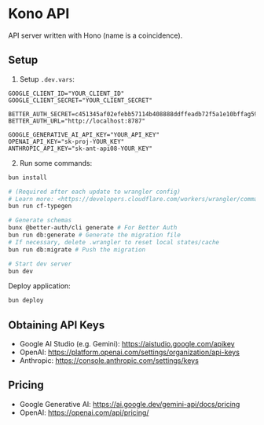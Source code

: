 # Kono API

API server written with Hono (name is a coincidence).

## Setup

1. Setup `.dev.vars`:

  ```env
  GOOGLE_CLIENT_ID="YOUR_CLIENT_ID"
  GOOGLE_CLIENT_SECRET="YOUR_CLIENT_SECRET"

  BETTER_AUTH_SECRET=c451345af02efebb57114b408888ddffeadb72f5a1e10bffag597c944e51a3fa
  BETTER_AUTH_URL="http://localhost:8787"

  GOOGLE_GENERATIVE_AI_API_KEY="YOUR_API_KEY"
  OPENAI_API_KEY="sk-proj-YOUR_KEY"
  ANTHROPIC_API_KEY="sk-ant-api08-YOUR_KEY"
  ```

2. Run some commands:

  ```sh
  bun install

  # (Required after each update to wrangler config)
  # Learn more: <https://developers.cloudflare.com/workers/wrangler/commands/#types>
  bun run cf-typegen

  # Generate schemas
  bunx @better-auth/cli generate # For Better Auth
  bun run db:generate # Generate the migration file
  # If necessary, delete .wrangler to reset local states/cache
  bun run db:migrate # Push the migration

  # Start dev server
  bun dev
  ```

Deploy application:

```sh
bun deploy
```

## Obtaining API Keys

- Google AI Studio (e.g. Gemini): <https://aistudio.google.com/apikey>
- OpenAI: <https://platform.openai.com/settings/organization/api-keys>
- Anthropic: <https://console.anthropic.com/settings/keys>

## Pricing

- Google Generative AI: <https://ai.google.dev/gemini-api/docs/pricing>
- OpenAI: <https://openai.com/api/pricing/>
